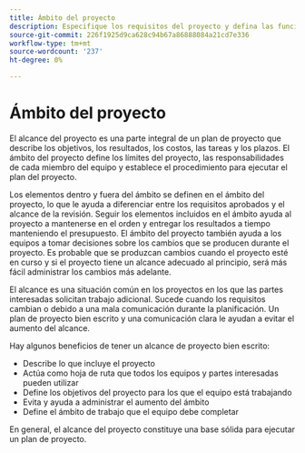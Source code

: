 ```yaml
---
title: Ámbito del proyecto
description: Especifique los requisitos del proyecto y defina las funciones y responsabilidades en el plan del proyecto.
source-git-commit: 226f1925d9ca628c94b67a86888084a21cd7e336
workflow-type: tm+mt
source-wordcount: '237'
ht-degree: 0%

---
```



# Ámbito del proyecto

El alcance del proyecto es una parte integral de un plan de proyecto que describe los objetivos, los resultados, los costos, las tareas y los plazos. El ámbito del proyecto define los límites del proyecto, las responsabilidades de cada miembro del equipo y establece el procedimiento para ejecutar el plan del proyecto.

Los elementos dentro y fuera del ámbito se definen en el ámbito del proyecto, lo que le ayuda a diferenciar entre los requisitos aprobados y el alcance de la revisión. Seguir los elementos incluidos en el ámbito ayuda al proyecto a mantenerse en el orden y entregar los resultados a tiempo manteniendo el presupuesto. El ámbito del proyecto también ayuda a los equipos a tomar decisiones sobre los cambios que se producen durante el proyecto. Es probable que se produzcan cambios cuando el proyecto esté en curso y si el proyecto tiene un alcance adecuado al principio, será más fácil administrar los cambios más adelante.

El alcance es una situación común en los proyectos en los que las partes interesadas solicitan trabajo adicional. Sucede cuando los requisitos cambian o debido a una mala comunicación durante la planificación. Un plan de proyecto bien escrito y una comunicación clara le ayudan a evitar el aumento del alcance.

Hay algunos beneficios de tener un alcance de proyecto bien escrito:

- Describe lo que incluye el proyecto
- Actúa como hoja de ruta que todos los equipos y partes interesadas pueden utilizar
- Define los objetivos del proyecto para los que el equipo está trabajando
- Evita y ayuda a administrar el aumento del ámbito
- Define el ámbito de trabajo que el equipo debe completar

En general, el alcance del proyecto constituye una base sólida para ejecutar un plan de proyecto.
